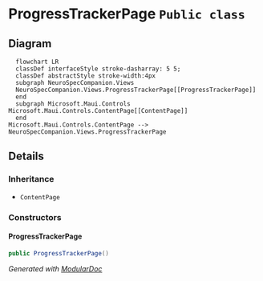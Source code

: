 # ProgressTrackerPage `Public class`

## Diagram
```mermaid
  flowchart LR
  classDef interfaceStyle stroke-dasharray: 5 5;
  classDef abstractStyle stroke-width:4px
  subgraph NeuroSpecCompanion.Views
  NeuroSpecCompanion.Views.ProgressTrackerPage[[ProgressTrackerPage]]
  end
  subgraph Microsoft.Maui.Controls
Microsoft.Maui.Controls.ContentPage[[ContentPage]]
  end
Microsoft.Maui.Controls.ContentPage --> NeuroSpecCompanion.Views.ProgressTrackerPage
```

## Details
### Inheritance
 - `ContentPage`

### Constructors
#### ProgressTrackerPage
```csharp
public ProgressTrackerPage()
```

*Generated with* [*ModularDoc*](https://github.com/hailstorm75/ModularDoc)
